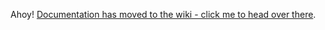 Ahoy! [Documentation has moved to the wiki - click me to head over there](https://github.com/davidk/arm-storage/wiki).
